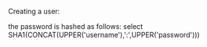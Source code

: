 Creating a user:

the password is hashed as follows:
 select SHA1(CONCAT(UPPER('username'),':',UPPER('password')))